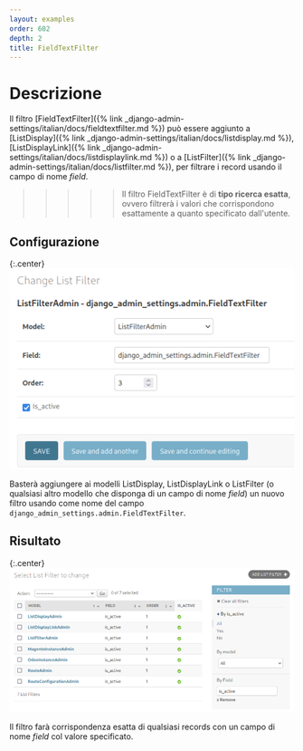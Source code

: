 ```yaml
---
layout: examples
order: 602
depth: 2
title: FieldTextFilter
---
```

# Descrizione

Il filtro [FieldTextFilter]({% link _django-admin-settings/italian/docs/fieldtextfilter.md %}) può essere aggiunto a
[ListDisplay]({% link _django-admin-settings/italian/docs/listdisplay.md %}),
[ListDisplayLink]({% link _django-admin-settings/italian/docs/listdisplaylink.md %}) o a
[ListFilter]({% link _django-admin-settings/italian/docs/listfilter.md %}),
per filtrare i record usando il campo di nome *field*.

>>>>> Il filtro FieldTextFilter è di **tipo ricerca esatta**, ovvero filtrerà i valori
>>>>> che corrispondono esattamente a quanto specificato dall'utente.

## Configurazione

{:.center}
![](/resources/django-admin-settings/archive/latest/italian/fieldtextfilter_filter.png)

Basterà aggiungere ai modelli ListDisplay, ListDisplayLink o ListFilter
(o qualsiasi altro modello che disponga di un campo di nome *field*) un nuovo filtro usando come
nome del campo `django_admin_settings.admin.FieldTextFilter`.

## Risultato

{:.center}
![](/resources/django-admin-settings/archive/latest/italian/fieldtextfilter_results.png)

Il filtro farà corrispondenza esatta di qualsiasi records con un campo di nome *field* col valore specificato.
